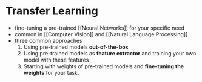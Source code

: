 # Transfer Learning
- fine-tuning a pre-trained [[Neural Networks]] for your specific need
- common in [[Computer VIsion]] and [[Natural Language Processing]]
- three common approaches
	1. Using pre-trained models **out-of-the-box**
    2. Using pre-trained models as **feature extractor** and training your own model with these features
    3. Starting with weights of pre-trained models and **fine-tuning the weights** for your task. 